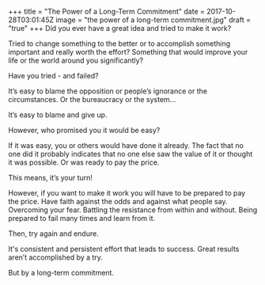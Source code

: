 +++
title = "The Power of a Long-Term Commitment"
date = 2017-10-28T03:01:45Z
image = "the power of a long-term commitment.jpg"
draft = "true"
+++
Did you ever have a great idea and tried to make it work? 

Tried to change something to the better or to accomplish something important and really worth the effort? Something that would improve your life or the world around you significantly? 

Have you tried - and failed?

It’s easy to blame the opposition or people’s ignorance or the circumstances. Or the bureaucracy or the system… 

It’s easy to blame and give up.

However, who promised you it would be easy? 

If it was easy, you or others would have done it already. The fact that no one did it probably indicates that no one else saw the value of it or thought it was possible. Or was ready to pay the price.

This means, it’s your turn!

However, if you want to make it work you will have to be prepared to pay the price. Have faith against the odds and against what people say. Overcoming your fear. Battling the resistance from within and without. Being prepared to fail many times and learn from it. 

Then, try again and endure.

It's consistent and persistent effort that leads to success. Great results aren’t accomplished by a try. 

But by a long-term commitment. 